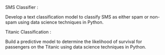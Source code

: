SMS Classifier :

Develop a text classification model to
classify SMS as either spam or non-spam
using data science techniques in Python.

Titanic Classification :

Build a predictive model to determine the
likelihood of survival for passengers on
the Titanic using data science techniques
in Python.
